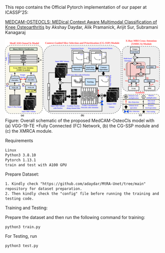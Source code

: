 This repo contains the Official Pytorch implementation of our paper at ICASSP'25:

[MEDCAM-OSTEOCLS: MEDical Context Aware Multimodal Classification of Knee Osteoarthritis](https://ieeexplore.ieee.org/document/10889060) by Akshay Daydar, Alik Pramanick, Arijit Sur, Subramani Kanagaraj

![MedCAM_OsteoCls_architecture](./MedCAM_OsteoCls_architecture.png) Figure: Overall schematic of the proposed MedCAM-OsteoCls model with (a) VGG-19-TE +Fully Connected (FC) Network, (b) the CG-SSP module and (c) the XMRCA module.

Requirements

    Linux
    Python3 3.8.10
    Pytorch 1.13.1
    train and test with A100 GPU

Prepare Dataset:

    1. Kindly check "https://github.com/adaydar/MtRA-Unet/tree/main" repository for dataset preparation.
    2. Then kindly check the "config" file before running the training and testing code.

Training and Testing:

Prepare the dataset and then run the following command for training:

    python3 train.py

For Testing, run

    python3 test.py
